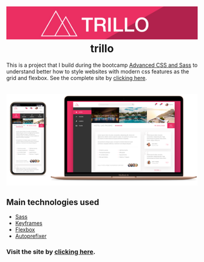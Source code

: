 <h1 align="center">
  <img src="Logo.PNG"> trillo
</h1>

This is a project that I build during the bootcamp [Advanced CSS and Sass](https://www.udemy.com/course/advanced-css-and-sass/?utm_source=adwords&utm_medium=udemyads&utm_campaign=LongTail_la.EN_cc.ROW&utm_content=deal4584&utm_term=_._ag_77879424134_._ad_437497333833_._kw__._de_c_._dm__._pl__._ti_dsa-1007766171312_._li_1031438_._pd__._&matchtype=b&gclid=CjwKCAjwrvv3BRAJEiwAhwOdM3Qp3Le-a-Cd9EiBy0y6Mc9vztPVvOUyeIgiC2DgsSLOPoZzk28RFRoCixEQAvD_BwE)
to understand better how to style websites with modern css features as the grid and flexbox. See the complete site by [clicking here](https://danielmesquitta.github.io/trillo/).
<br><br><br>
<img src="Mockup.PNG">
<br>
## Main technologies used

- [Sass](https://sass-lang.com/)
- [Keyframes](https://developer.mozilla.org/en-US/docs/Web/CSS/@keyframes)
- [Flexbox](https://developer.mozilla.org/en-US/docs/Web/CSS/CSS_Flexible_Box_Layout)
- [Autoprefixer](https://github.com/postcss/autoprefixer)

### Visit the site by [clicking here](https://danielmesquitta.github.io/trillo/).
